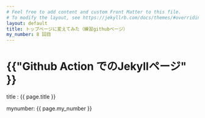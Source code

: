 ```yaml
---
# Feel free to add content and custom Front Matter to this file.
# To modify the layout, see https://jekyllrb.com/docs/themes/#overriding-theme-defaults
layout: default
title: トップページに変えてみた（練習githubページ）
my_number: 8 回目
---
```

<h1>{{"Github Action でのJekyllページ" }}</h1>
<p>title   : {{ page.title }}</p>
<p>mynumber: {{ page.my_number }}</p>
